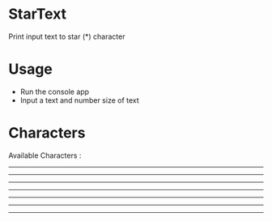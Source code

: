 # StarText
Print input text to star (*) character

# Usage
- Run the console app
- Input a text and number size of text

# Characters
Available Characters :

  * * * * *      * * * * * *  * * * * * * *  *  * * * * * *
*           *  *              *              *  *           *
*           *  *              *              *  *           *
* * * * * * *  *              * * * * * * *  *  * * * * * *
*           *  *              *              *  *       *
*           *  *              *              *  *         *
*           *    * * * * * *  * * * * * * *  *  *           *
